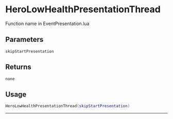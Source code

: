 # HeroLowHealthPresentationThread
Function name in EventPresentation.lua
## Parameters
`skipStartPresentation`
## Returns
`none`
## Usage
```lua
HeroLowHealthPresentationThread(skipStartPresentation)
```
---
